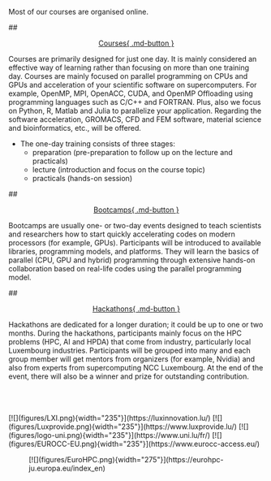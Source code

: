 Most of our courses are organised online.

##<u><p style="text-align: center;">[Courses](openmp/index.md){ .md-button }</p></u>


Courses are primarily designed for just one day.
It is mainly considered an effective way of learning rather than focusing on more than one training day.
Courses are mainly focused on parallel programming on CPUs and GPUs and acceleration of your scientific software on supercomputers. For example, OpenMP, MPI, OpenACC, CUDA, and OpenMP Offloading using programming languages such as C/C++ and FORTRAN. Plus, also we focus on Python, R, Matlab and Julia to parallelize your application. Regarding the software acceleration, GROMACS, CFD and FEM software, material science and bioinformatics, etc., will be offered. 

 - The one-day training consists of three stages:
     - preparation (pre-preparation to follow up on the lecture and practicals)
     - lecture (introduction and focus on the course topic)
     - practicals (hands-on session)
     
##<u><p style="text-align: center;">[Bootcamps](Bootcamps/ai/introduction.md){ .md-button }</p></u>

Bootcamps are usually one- or two-day events designed to teach scientists and researchers how to start quickly accelerating codes on modern processors (for example, GPUs).
Participants will be introduced to available libraries, programming models, and platforms.
They will learn the basics of parallel (CPU, GPU and hybrid) programming through extensive hands-on
collaboration based on real-life codes using the parallel programming model.

##<u><p style="text-align: center;">[Hackathons](Hackathons/hpda/introduction.md){ .md-button }</p></u>

Hackathons are dedicated for a longer duration; it could be up to one or two months. During the hackathons, participants mainly focus on the HPC problems (HPC, AI and HPDA) that come from industry, particularly local Luxembourg industries. Participants will be grouped into many and each group member will get mentors from organizers (for example, Nvidia) and also from experts from supercomputing NCC Luxembourg. At the end of the event, there will also be a winner and prize for outstanding contribution.

<br />
<br />
<br />
[![](figures/LXI.png){width="235"}](https://luxinnovation.lu/)
[![](figures/Luxprovide.png){width="235"}](https://www.luxprovide.lu/)
[![](figures/logo-uni.png){width="235"}](https://www.uni.lu/fr/)
[![](figures/EUROCC-EU.png){width="235"}](https://www.eurocc-access.eu/)
<figure markdown="span">
[![](figures/EuroHPC.png){width="275"}](https://eurohpc-ju.europa.eu/index_en)
</figure>


